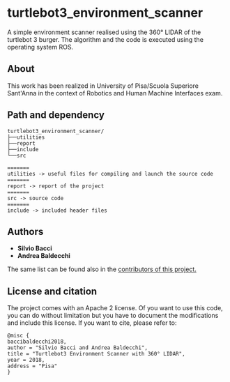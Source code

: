 # turtlebot3_environment_scanner
A simple environment scanner realised using the 360° LIDAR of the turtlebot 3 burger. The algorithm and the code is executed using the operating system ROS.

## About 
This work has been realized in University of Pisa/Scuola Superiore Sant'Anna in the context of Robotics and Human Machine Interfaces exam.

## Path and dependency
```
turtlebot3_environment_scanner/
├──utilities
├──report
├──include
└──src

=======
utilities -> useful files for compiling and launch the source code
=======
report -> report of the project
=======
src -> source code
=======
include -> included header files
```

## Authors
* <b>Silvio Bacci</b>
* <b>Andrea Baldecchi</b>

The same list can be found also in the <a href="https://github.com/ciabbi94/turtlebot3_environment_scanner/graphs/contributors">contributors of this project.</a>

## License and citation
The project comes with an Apache 2 license. Of you want to use this code, you can do without limitation but you have to document the modifications and include this license. If you want to cite, please refer to:

```
@misc {
baccibaldecchi2018,
author = "Silvio Bacci and Andrea Baldecchi",
title = "Turtlebot3 Environment Scanner with 360° LIDAR",
year = 2018,
address = "Pisa"
}
```


